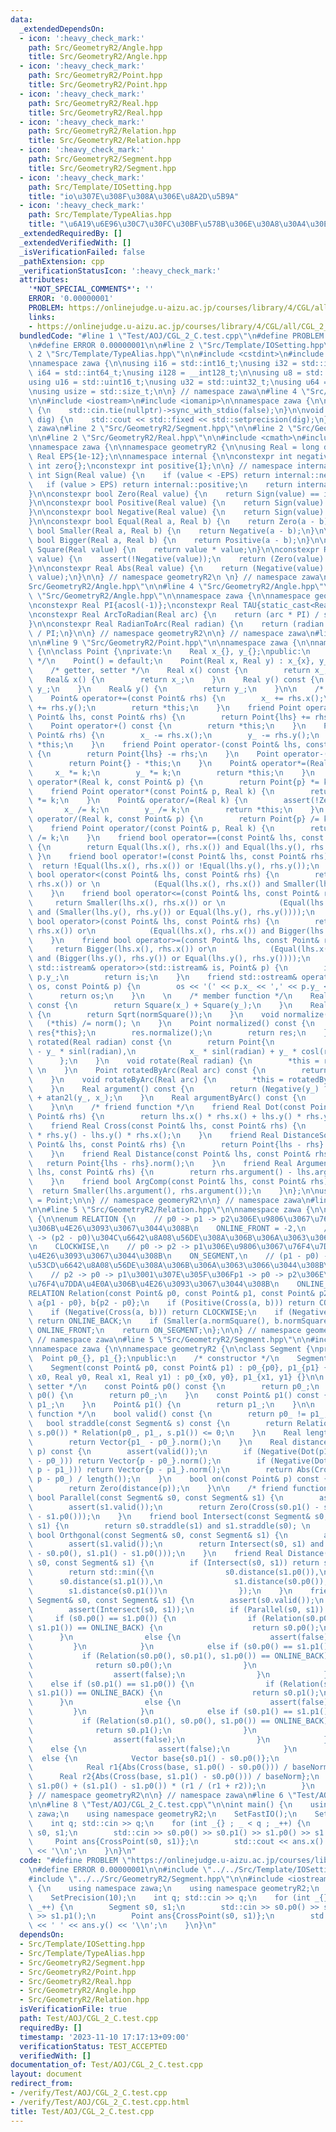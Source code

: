 ```yaml
---
data:
  _extendedDependsOn:
  - icon: ':heavy_check_mark:'
    path: Src/GeometryR2/Angle.hpp
    title: Src/GeometryR2/Angle.hpp
  - icon: ':heavy_check_mark:'
    path: Src/GeometryR2/Point.hpp
    title: Src/GeometryR2/Point.hpp
  - icon: ':heavy_check_mark:'
    path: Src/GeometryR2/Real.hpp
    title: Src/GeometryR2/Real.hpp
  - icon: ':heavy_check_mark:'
    path: Src/GeometryR2/Relation.hpp
    title: Src/GeometryR2/Relation.hpp
  - icon: ':heavy_check_mark:'
    path: Src/GeometryR2/Segment.hpp
    title: Src/GeometryR2/Segment.hpp
  - icon: ':heavy_check_mark:'
    path: Src/Template/IOSetting.hpp
    title: "io\u307E\u308F\u308A\u306E\u8A2D\u5B9A"
  - icon: ':heavy_check_mark:'
    path: Src/Template/TypeAlias.hpp
    title: "\u6A19\u6E96\u30C7\u30FC\u30BF\u578B\u306E\u30A8\u30A4\u30EA\u30A2\u30B9"
  _extendedRequiredBy: []
  _extendedVerifiedWith: []
  _isVerificationFailed: false
  _pathExtension: cpp
  _verificationStatusIcon: ':heavy_check_mark:'
  attributes:
    '*NOT_SPECIAL_COMMENTS*': ''
    ERROR: '0.00000001'
    PROBLEM: https://onlinejudge.u-aizu.ac.jp/courses/library/4/CGL/all/CGL_2_C
    links:
    - https://onlinejudge.u-aizu.ac.jp/courses/library/4/CGL/all/CGL_2_C
  bundledCode: "#line 1 \"Test/AOJ/CGL_2_C.test.cpp\"\n#define PROBLEM \"https://onlinejudge.u-aizu.ac.jp/courses/library/4/CGL/all/CGL_2_C\"\
    \n#define ERROR 0.00000001\n\n#line 2 \"Src/Template/IOSetting.hpp\"\n\n#line\
    \ 2 \"Src/Template/TypeAlias.hpp\"\n\n#include <cstdint>\n#include <cstddef>\n\
    \nnamespace zawa {\n\nusing i16 = std::int16_t;\nusing i32 = std::int32_t;\nusing\
    \ i64 = std::int64_t;\nusing i128 = __int128_t;\n\nusing u8 = std::uint8_t;\n\
    using u16 = std::uint16_t;\nusing u32 = std::uint32_t;\nusing u64 = std::uint64_t;\n\
    \nusing usize = std::size_t;\n\n} // namespace zawa\n#line 4 \"Src/Template/IOSetting.hpp\"\
    \n\n#include <iostream>\n#include <iomanip>\n\nnamespace zawa {\n\nvoid SetFastIO()\
    \ {\n    std::cin.tie(nullptr)->sync_with_stdio(false);\n}\n\nvoid SetPrecision(u32\
    \ dig) {\n    std::cout << std::fixed << std::setprecision(dig);\n}\n\n} // namespace\
    \ zawa\n#line 2 \"Src/GeometryR2/Segment.hpp\"\n\n#line 2 \"Src/GeometryR2/Point.hpp\"\
    \n\n#line 2 \"Src/GeometryR2/Real.hpp\"\n\n#include <cmath>\n#include <cassert>\n\
    \nnamespace zawa {\n\nnamespace geometryR2 {\n\nusing Real = long double;\nconstexpr\
    \ Real EPS{1e-12};\n\nnamespace internal {\n\nconstexpr int negative{-1};\nconstexpr\
    \ int zero{};\nconstexpr int positive{1};\n\n} // namespace internal\n\nconstexpr\
    \ int Sign(Real value) {\n    if (value < -EPS) return internal::negative;\n \
    \   if (value > EPS) return internal::positive;\n    return internal::zero;\n\
    }\n\nconstexpr bool Zero(Real value) {\n    return Sign(value) == internal::zero;\n\
    }\n\nconstexpr bool Positive(Real value) {\n    return Sign(value) == internal::positive;\n\
    }\n\nconstexpr bool Negative(Real value) {\n    return Sign(value) == internal::negative;\n\
    }\n\nconstexpr bool Equal(Real a, Real b) {\n    return Zero(a - b);\n}\n\nconstexpr\
    \ bool Smaller(Real a, Real b) {\n    return Negative(a - b);\n}\n\nconstexpr\
    \ bool Bigger(Real a, Real b) {\n    return Positive(a - b);\n}\n\nconstexpr Real\
    \ Square(Real value) {\n    return value * value;\n}\n\nconstexpr Real Sqrt(Real\
    \ value) {\n    assert(!Negative(value));\n    return (Zero(value) ? value : sqrtl(value));\n\
    }\n\nconstexpr Real Abs(Real value) {\n    return (Negative(value) ? -value :\
    \ value);\n}\n\n} // namespace geometryR2\n \n} // namespace zawa\n#line 2 \"\
    Src/GeometryR2/Angle.hpp\"\n\n#line 4 \"Src/GeometryR2/Angle.hpp\"\n\n#line 6\
    \ \"Src/GeometryR2/Angle.hpp\"\n\nnamespace zawa {\n\nnamespace geometryR2 {\n\
    \nconstexpr Real PI{acosl(-1)};\nconstexpr Real TAU{static_cast<Real>(2) * PI};\n\
    \nconstexpr Real ArcToRadian(Real arc) {\n    return (arc * PI) / static_cast<Real>(180);\n\
    }\n\nconstexpr Real RadianToArc(Real radian) {\n    return (radian * static_cast<Real>(180))\
    \ / PI;\n}\n\n} // namespace geometryR2\n\n} // namespace zawa\n#line 5 \"Src/GeometryR2/Point.hpp\"\
    \n\n#line 9 \"Src/GeometryR2/Point.hpp\"\n\nnamespace zawa {\n\nnamespace geometryR2\
    \ {\n\nclass Point {\nprivate:\n    Real x_{}, y_{};\npublic:\n    /* constructor\
    \ */\n    Point() = default;\n    Point(Real x, Real y) : x_{x}, y_{y} {}\n\n\
    \    /* getter, setter */\n    Real x() const {\n        return x_;\n    }\n \
    \   Real& x() {\n        return x_;\n    }\n    Real y() const {\n        return\
    \ y_;\n    }\n    Real& y() {\n        return y_;\n    }\n\n    /* operator */\n\
    \    Point& operator+=(const Point& rhs) {\n        x_ += rhs.x();\n        y_\
    \ += rhs.y();\n        return *this;\n    }\n    friend Point operator+(const\
    \ Point& lhs, const Point& rhs) {\n        return Point{lhs} += rhs;\n    }\n\
    \    Point operator+() const {\n        return *this;\n    }\n    Point& operator-=(const\
    \ Point& rhs) {\n        x_ -= rhs.x();\n        y_ -= rhs.y();\n        return\
    \ *this;\n    }\n    friend Point operator-(const Point& lhs, const Point& rhs)\
    \ {\n        return Point{lhs} -= rhs;\n    }\n    Point operator-() const {\n\
    \        return Point{} - *this;\n    }\n    Point& operator*=(Real k) {\n   \
    \     x_ *= k;\n        y_ *= k;\n        return *this;\n    }\n    friend Point\
    \ operator*(Real k, const Point& p) {\n        return Point{p} *= k;\n    }\n\
    \    friend Point operator*(const Point& p, Real k) {\n        return Point{p}\
    \ *= k;\n    }\n    Point& operator/=(Real k) {\n        assert(!Zero(k));\n \
    \       x_ /= k;\n        y_ /= k;\n        return *this;\n    }\n    friend Point\
    \ operator/(Real k, const Point& p) {\n        return Point{p} /= k;\n    }\n\
    \    friend Point operator/(const Point& p, Real k) {\n        return Point{p}\
    \ /= k;\n    }\n    friend bool operator==(const Point& lhs, const Point& rhs)\
    \ {\n        return Equal(lhs.x(), rhs.x()) and Equal(lhs.y(), rhs.y());\n   \
    \ }\n    friend bool operator!=(const Point& lhs, const Point& rhs) {\n      \
    \  return !Equal(lhs.x(), rhs.x()) or !Equal(lhs.y(), rhs.y());\n    }\n    friend\
    \ bool operator<(const Point& lhs, const Point& rhs) {\n        return Smaller(lhs.x(),\
    \ rhs.x()) or \n            (Equal(lhs.x(), rhs.x()) and Smaller(lhs.y(), rhs.y()));\n\
    \    }\n    friend bool operator<=(const Point& lhs, const Point& rhs) {\n   \
    \     return Smaller(lhs.x(), rhs.x()) or \n            (Equal(lhs.x(), rhs.x())\
    \ and (Smaller(lhs.y(), rhs.y()) or Equal(lhs.y(), rhs.y())));\n    }\n    friend\
    \ bool operator>(const Point& lhs, const Point& rhs) {\n        return Bigger(lhs.x(),\
    \ rhs.x()) or\n            (Equal(lhs.x(), rhs.x()) and Bigger(lhs.y(), rhs.y()));\n\
    \    }\n    friend bool operator>=(const Point& lhs, const Point& rhs) {\n   \
    \     return Bigger(lhs.x(), rhs.x()) or\n            (Equal(lhs.x(), rhs.x())\
    \ and (Bigger(lhs.y(), rhs.y()) or Equal(lhs.y(), rhs.y())));\n    }\n    friend\
    \ std::istream& operator>>(std::istream& is, Point& p) {\n        is >> p.x_ >>\
    \ p.y_;\n        return is;\n    }\n    friend std::ostream& operator<<(std::ostream&\
    \ os, const Point& p) {\n        os << '(' << p.x_ << ',' << p.y_ << ')';\n  \
    \      return os;\n    }\n    \n    /* member function */\n    Real normSquare()\
    \ const {\n        return Square(x_) + Square(y_);\n    }\n    Real norm() const\
    \ {\n        return Sqrt(normSquare());\n    }\n    void normalize() {\n     \
    \   (*this) /= norm(); \n    }\n    Point normalized() const {\n        Point\
    \ res{*this};\n        res.normalize();\n        return res;\n    }\n    Point\
    \ rotated(Real radian) const {\n        return Point{\n            x_ * cosl(radian)\
    \ - y_ * sinl(radian),\n            x_ * sinl(radian) + y_ * cosl(radian)\n  \
    \      };\n    }\n    void rotate(Real radian) {\n        *this = rotated(radian);\
    \ \n    }\n    Point rotatedByArc(Real arc) const {\n        return rotated(ArcToRadian(arc));\n\
    \    }\n    void rotateByArc(Real arc) {\n        *this = rotatedByArc(arc);\n\
    \    }\n    Real argument() const {\n        return (Negative(y_) ? TAU : static_cast<Real>(0))\
    \ + atan2l(y_, x_);\n    }\n    Real argumentByArc() const {\n        return RadianToArc(argument());\n\
    \    }\n\n    /* friend function */\n    friend Real Dot(const Point& lhs, const\
    \ Point& rhs) {\n        return lhs.x() * rhs.x() + lhs.y() * rhs.y();\n    }\n\
    \    friend Real Cross(const Point& lhs, const Point& rhs) {\n        return lhs.x()\
    \ * rhs.y() - lhs.y() * rhs.x();\n    }\n    friend Real DistanceSquare(const\
    \ Point& lhs, const Point& rhs) {\n        return Point{lhs - rhs}.normSquare();\n\
    \    }\n    friend Real Distance(const Point& lhs, const Point& rhs) {\n     \
    \   return Point{lhs - rhs}.norm();\n    }\n    friend Real Argument(const Point&\
    \ lhs, const Point& rhs) {\n        return rhs.argument() - lhs.argument();\n\
    \    }\n    friend bool ArgComp(const Point& lhs, const Point& rhs) {\n      \
    \  return Smaller(lhs.argument(), rhs.argument());\n    }\n};\n\nusing Vector\
    \ = Point;\n\n} // namespace geomeryR2\n\n} // namespace zawa\n#line 2 \"Src/GeometryR2/Relation.hpp\"\
    \n\n#line 5 \"Src/GeometryR2/Relation.hpp\"\n\nnamespace zawa {\n\nnamespace geometryR2\
    \ {\n\nenum RELATION {\n    // p0 -> p1 -> p2\u306E\u9806\u3067\u76F4\u7DDA\u4E0A\
    \u306B\u4E26\u3093\u3067\u3044\u308B\n    ONLINE_FRONT = -2,\n    // (p1 - p0)\
    \ -> (p2 - p0)\u304C\u6642\u8A08\u56DE\u308A\u306B\u306A\u3063\u3066\u3044\u308B\
    \n    CLOCKWISE,\n    // p0 -> p2 -> p1\u306E\u9806\u3067\u76F4\u7DDA\u4E0A\u306B\
    \u4E26\u3093\u3067\u3044\u308B\n    ON_SEGMENT,\n    // (p1 - p0) -> (p2 - p0)\u304C\
    \u53CD\u6642\u8A08\u56DE\u308A\u306B\u306A\u3063\u3066\u3044\u308B\n    COUNTER_CLOCKWISE,\n\
    \    // p2 -> p0 -> p1\u3001\u307E\u305F\u306Fp1 -> p0 -> p2\u306E\u9806\u3067\
    \u76F4\u7DDA\u4E0A\u306B\u4E26\u3093\u3067\u3044\u308B\n    ONLINE_BACK\n};\n\n\
    RELATION Relation(const Point& p0, const Point& p1, const Point& p2) {\n    Point\
    \ a{p1 - p0}, b{p2 - p0};\n    if (Positive(Cross(a, b))) return COUNTER_CLOCKWISE;\n\
    \    if (Negative(Cross(a, b))) return CLOCKWISE;\n    if (Negative(Dot(a, b)))\
    \ return ONLINE_BACK;\n    if (Smaller(a.normSquare(), b.normSquare())) return\
    \ ONLINE_FRONT;\n    return ON_SEGMENT;\n};\n\n} // namespace geometryR2\n\n}\
    \ // namespace zawa\n#line 5 \"Src/GeometryR2/Segment.hpp\"\n\n#include <algorithm>\n\
    \nnamespace zawa {\n\nnamespace geometryR2 {\n\nclass Segment {\nprivate:\n  \
    \  Point p0_{}, p1_{};\npublic:\n    /* constructor */\n    Segment() = default;\n\
    \    Segment(const Point& p0, const Point& p1) : p0_{p0}, p1_{p1} {}\n    Segment(Real\
    \ x0, Real y0, Real x1, Real y1) : p0_{x0, y0}, p1_{x1, y1} {}\n\n    /* getter\
    \ setter */\n    const Point& p0() const {\n        return p0_;\n    }\n    Point&\
    \ p0() {\n        return p0_;\n    }\n    const Point& p1() const {\n        return\
    \ p1_;\n    }\n    Point& p1() {\n        return p1_;\n    }\n\n    /* member\
    \ function */\n    bool valid() const {\n        return p0_ != p1_;\n    }\n \
    \   bool straddle(const Segment& s) const {\n        return Relation(p0_, p1_,\
    \ s.p0()) * Relation(p0_, p1_, s.p1()) <= 0;\n    }\n    Real length() const {\n\
    \        return Vector{p1_ - p0_}.norm();\n    }\n    Real distance(const Point&\
    \ p) const {\n        assert(valid());\n        if (Negative(Dot(p1_ - p0_, p\
    \ - p0_))) return Vector{p - p0_}.norm();\n        if (Negative(Dot(p0_ - p1_,\
    \ p - p1_))) return Vector{p - p1_}.norm();\n        return Abs(Cross(p1_ - p0_,\
    \ p - p0_) / length());\n    }\n    bool on(const Point& p) const {\n        assert(valid());\n\
    \        return Zero(distance(p));\n    }\n\n    /* friend function */\n    friend\
    \ bool Parallel(const Segment& s0, const Segment& s1) {\n        assert(s0.valid());\n\
    \        assert(s1.valid());\n        return Zero(Cross(s0.p1() - s0.p0(), s1.p1()\
    \ - s1.p0()));\n    }\n    friend bool Intersect(const Segment& s0, const Segment&\
    \ s1) {\n        return s0.straddle(s1) and s1.straddle(s0); \n    }\n    friend\
    \ bool Orthgonal(const Segment& s0, const Segment& s1) {\n        assert(s0.valid());\n\
    \        assert(s1.valid());\n        return Intersect(s0, s1) and Zero(Dot(s0.p1()\
    \ - s0.p0(), s1.p1() - s1.p0()));\n    }\n    friend Real Distance(const Segment&\
    \ s0, const Segment& s1) {\n        if (Intersect(s0, s1)) return static_cast<Real>(0);\n\
    \        return std::min({\n                s0.distance(s1.p0()),\n          \
    \      s0.distance(s1.p1()),\n                s1.distance(s0.p0()),\n        \
    \        s1.distance(s0.p1())\n                });\n    }\n    friend Point CrossPoint(const\
    \ Segment& s0, const Segment& s1) {\n        assert(s0.valid());\n        assert(s1.valid());\n\
    \        assert(Intersect(s0, s1));\n        if (Parallel(s0, s1)) {\n       \
    \     if (s0.p0() == s1.p0()) {\n                if (Relation(s0.p0(), s0.p1(),\
    \ s1.p1()) == ONLINE_BACK) {\n                    return s0.p0();\n          \
    \      }\n                else {\n                    assert(false);\n       \
    \         }\n            }\n            else if (s0.p0() == s1.p1()) {\n     \
    \           if (Relation(s0.p0(), s0.p1(), s1.p0()) == ONLINE_BACK) {\n      \
    \              return s0.p0();\n                }\n                else {\n  \
    \                  assert(false);\n                }\n            }\n        \
    \    else if (s0.p1() == s1.p0()) {\n                if (Relation(s0.p1(), s0.p0(),\
    \ s1.p1()) == ONLINE_BACK) {\n                    return s0.p1();\n          \
    \      }\n                else {\n                    assert(false);\n       \
    \         }\n            }\n            else if (s0.p1() == s1.p1()) {\n     \
    \           if (Relation(s0.p1(), s0.p0(), s1.p0()) == ONLINE_BACK) {\n      \
    \              return s0.p1();\n                }\n                else {\n  \
    \                  assert(false);\n                }\n            }\n        \
    \    else {\n                assert(false);\n            }\n        }\n      \
    \  else {\n            Vector base{s0.p1() - s0.p0()};\n            Real baseNorm{base.norm()};\n\
    \            Real r1{Abs(Cross(base, s1.p0() - s0.p0())) / baseNorm};\n      \
    \      Real r2{Abs(Cross(base, s1.p1() - s0.p0())) / baseNorm};\n            return\
    \ s1.p0() + (s1.p1() - s1.p0()) * (r1 / (r1 + r2));\n        }\n    }\n};\n\n\
    } // namespace geometryR2\n\n} // namespace zawa\n#line 6 \"Test/AOJ/CGL_2_C.test.cpp\"\
    \n\n#line 8 \"Test/AOJ/CGL_2_C.test.cpp\"\n\nint main() {\n    using namespace\
    \ zawa;\n    using namespace geometryR2;\n    SetFastIO();\n    SetPrecision(10);\n\
    \    int q; std::cin >> q;\n    for (int _{} ; _ < q ; _++) {\n        Segment\
    \ s0, s1;\n        std::cin >> s0.p0() >> s0.p1() >> s1.p0() >> s1.p1();\n   \
    \     Point ans{CrossPoint(s0, s1)};\n        std::cout << ans.x() << ' ' << ans.y()\
    \ << '\\n';\n    }\n}\n"
  code: "#define PROBLEM \"https://onlinejudge.u-aizu.ac.jp/courses/library/4/CGL/all/CGL_2_C\"\
    \n#define ERROR 0.00000001\n\n#include \"../../Src/Template/IOSetting.hpp\"\n\
    #include \"../../Src/GeometryR2/Segment.hpp\"\n\n#include <iostream>\n\nint main()\
    \ {\n    using namespace zawa;\n    using namespace geometryR2;\n    SetFastIO();\n\
    \    SetPrecision(10);\n    int q; std::cin >> q;\n    for (int _{} ; _ < q ;\
    \ _++) {\n        Segment s0, s1;\n        std::cin >> s0.p0() >> s0.p1() >> s1.p0()\
    \ >> s1.p1();\n        Point ans{CrossPoint(s0, s1)};\n        std::cout << ans.x()\
    \ << ' ' << ans.y() << '\\n';\n    }\n}\n"
  dependsOn:
  - Src/Template/IOSetting.hpp
  - Src/Template/TypeAlias.hpp
  - Src/GeometryR2/Segment.hpp
  - Src/GeometryR2/Point.hpp
  - Src/GeometryR2/Real.hpp
  - Src/GeometryR2/Angle.hpp
  - Src/GeometryR2/Relation.hpp
  isVerificationFile: true
  path: Test/AOJ/CGL_2_C.test.cpp
  requiredBy: []
  timestamp: '2023-11-10 17:17:13+09:00'
  verificationStatus: TEST_ACCEPTED
  verifiedWith: []
documentation_of: Test/AOJ/CGL_2_C.test.cpp
layout: document
redirect_from:
- /verify/Test/AOJ/CGL_2_C.test.cpp
- /verify/Test/AOJ/CGL_2_C.test.cpp.html
title: Test/AOJ/CGL_2_C.test.cpp
---
```

